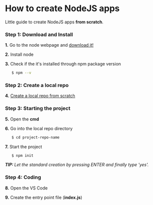 # How to create NodeJS apps
Little guide to create NodeJS apps <b>from scratch</b>.

### Step 1: Download and Install
<b>1.</b> Go to the node webpage and [download it!](https://nodejs.org/en/download/) <br/>

<b>2.</b> Install node <br/>

<b>3.</b> Check if the it's installed through npm package version<br/>
```sh
   $ npm --v
```

### Step 2: Create a local repo
<b>4.</b> [Create a local repo from scratch](https://github.com/sharkb8i/how-to-create-repos/) <br/>

### Step 3: Starting the project
<b>5.</b> Open the <b>cmd</b> <br/>

<b>6.</b> Go into the local repo directory <br/>
```sh
   $ cd project-repo-name
```

<b>7.</b> Start the project<br/>
```sh
   $ npm init
```
<i><b>TIP: </b>Let the standard creation by pressing ENTER and finally type 'yes'.</i>

### Step 4: Coding
<b>8.</b> Open the VS Code <br/>

<b>9.</b> Create the entry point file (<b>index.js</b>)</br>
